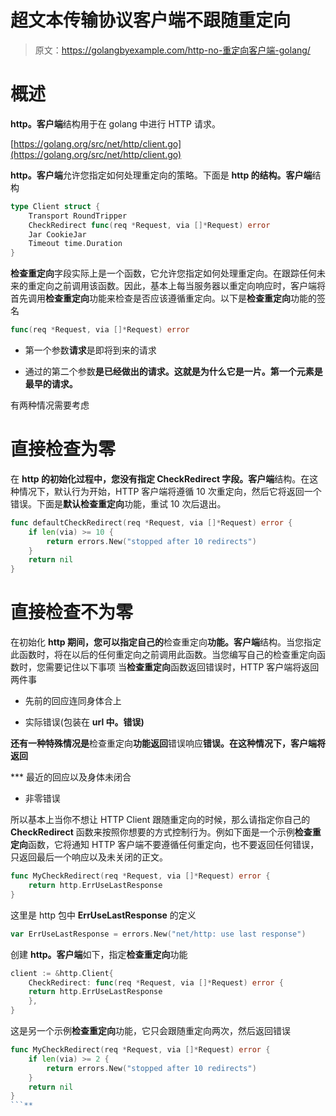 # 超文本传输协议客户端不跟随重定向

> 原文：<https://golangbyexample.com/http-no-重定向客户端-golang/>

# **概述**

**http。客户端**结构用于在 golang 中进行 HTTP 请求。

[https://golang.org/src/net/http/client.go](https://golang.org/src/net/http/client.go)

**http。客户端**允许您指定如何处理重定向的策略。下面是 **http 的结构。客户端**结构

```go
type Client struct {
	Transport RoundTripper
	CheckRedirect func(req *Request, via []*Request) error
	Jar CookieJar
	Timeout time.Duration
}
```

**检查重定向**字段实际上是一个函数，它允许您指定如何处理重定向。在跟踪任何未来的重定向之前调用该函数。因此，基本上每当服务器以重定向响应时，客户端将首先调用**检查重定向**功能来检查是否应该遵循重定向。以下是**检查重定向**功能的签名

```go
func(req *Request, via []*Request) error
```

*   第一个参数**请求**是即将到来的请求

*   通过的第二个参数**是已经做出的请求。这就是为什么它是一片。第一个元素是最早的请求。**

有两种情况需要考虑

# **直接检查为零**

在 **http 的初始化过程中，您没有指定 CheckRedirect 字段。客户端**结构。在这种情况下，默认行为开始，HTTP 客户端将遵循 10 次重定向，然后它将返回一个错误。下面是**默认检查重定向**功能，重试 10 次后退出。

```go
func defaultCheckRedirect(req *Request, via []*Request) error {
	if len(via) >= 10 {
		return errors.New("stopped after 10 redirects")
	}
	return nil
}
```

# **直接检查不为零**

在初始化 **http 期间，您可以指定自己的**检查重定向**功能。客户端**结构。当您指定此函数时，将在以后的任何重定向之前调用此函数。当您编写自己的检查重定向函数时，您需要记住以下事项
当**检查重定向**函数返回错误时，HTTP 客户端将返回两件事

*   先前的回应连同身体合上

*   实际错误(包装在 **url 中。错误)**

**还有一种特殊情况是**检查重定向**功能返回**错误响应**错误。在这种情况下，客户端将返回**

 ***   最近的回应以及身体未闭合

*   非零错误

所以基本上当你不想让 HTTP Client 跟随重定向的时候，那么请指定你自己的 **CheckRedirect** 函数来按照你想要的方式控制行为。例如下面是一个示例**检查重定向**函数，它将通知 HTTP 客户端不要遵循任何重定向，也不要返回任何错误，只返回最后一个响应以及未关闭的正文。

```go
func MyCheckRedirect(req *Request, via []*Request) error {
	return http.ErrUseLastResponse
}
```

这里是 http 包中 **ErrUseLastResponse** 的定义

```go
var ErrUseLastResponse = errors.New("net/http: use last response")
```

创建 **http。客户端**如下，指定**检查重定向**功能

```go
client := &http.Client{
    CheckRedirect: func(req *Request, via []*Request) error {
	return http.ErrUseLastResponse
    },
}
```

这是另一个示例**检查重定向**功能，它只会跟随重定向两次，然后返回错误

```go
func MyCheckRedirect(req *Request, via []*Request) error {
	if len(via) >= 2 {
		return errors.New("stopped after 10 redirects")
	}
	return nil
}
```**